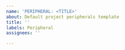 ```yaml
---
name: 'PERIPHERAL: <TITLE>'
about: Default project peripherals template
title: ''
labels: Peripheral
assignees: ''

---
```



